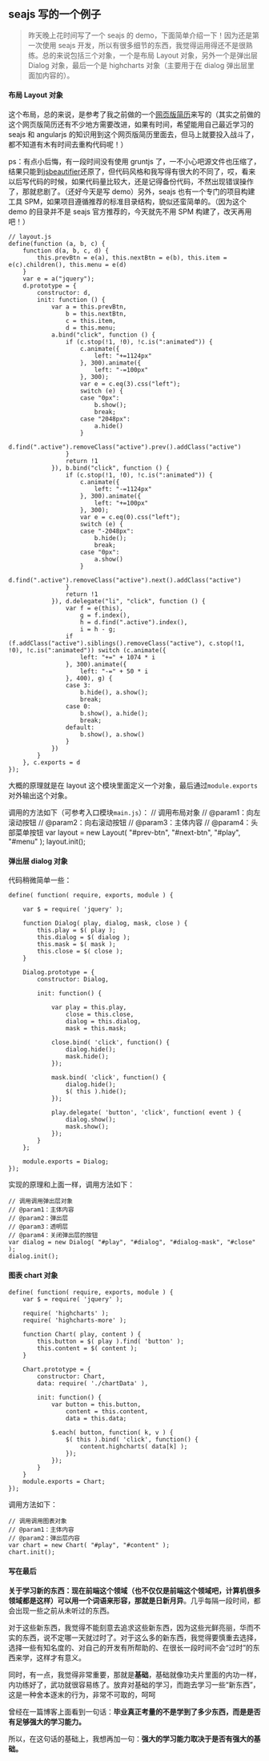## seajs 写的一个例子

> 昨天晚上花时间写了一个 seajs 的 demo，下面简单介绍一下！因为还是第一次使用 seajs 开发，所以有很多细节的东西，我觉得运用得还不是很熟练。总的来说包括三个对象，一个是布局 Layout 对象，另外一个是弹出层 Dialog 对象，最后一个是 highcharts 对象（主要用于在 dialog 弹出层里面加内容的）。

#### 布局 Layout 对象

这个布局，总的来说，是参考了我之前做的一个[网页版简历](http://yzh.ap01.aws.af.cm/)来写的（其实之前做的这个网页版简历还有不少地方需要改进，如果有时间，希望能用自己最近学习的 seajs 和 angularjs 的知识用到这个网页版简历里面去，但马上就要投入战斗了，都不知道有木有时间去重构代码呢！）

ps：有点小后悔，有一段时间没有使用 gruntjs 了，一不小心吧源文件也压缩了，结果只能到[jsbeautifier](http://jsbeautifier.org/)还原了，但代码风格和我写得有很大的不同了，哎，看来以后写代码的时候，如果代码量比较大，还是记得备份代码，不然出现错误操作了，那就悲剧了。（还好今天是写 demo）另外，seajs 也有一个专门的项目构建工具 SPM，如果项目遵循推荐的标准目录结构，貌似还蛮简单的。（因为这个 demo 的目录并不是 seajs 官方推荐的，今天就先不用 SPM 构建了，改天再用吧！）

    // layout.js
    define(function (a, b, c) {
        function d(a, b, c, d) {
            this.prevBtn = e(a), this.nextBtn = e(b), this.item = e(c).children(), this.menu = e(d)
        }
        var e = a("jquery");
        d.prototype = {
            constructor: d,
            init: function () {
                var a = this.prevBtn,
                    b = this.nextBtn,
                    c = this.item,
                    d = this.menu;
                a.bind("click", function () {
                    if (c.stop(!1, !0), !c.is(":animated")) {
                        c.animate({
                            left: "+=1124px"
                        }, 300).animate({
                            left: "-=100px"
                        }, 300);
                        var e = c.eq(3).css("left");
                        switch (e) {
                        case "0px":
                            b.show();
                            break;
                        case "2048px":
                            a.hide()
                        }
                        d.find(".active").removeClass("active").prev().addClass("active")
                    }
                    return !1
                }), b.bind("click", function () {
                    if (c.stop(!1, !0), !c.is(":animated")) {
                        c.animate({
                            left: "-=1124px"
                        }, 300).animate({
                            left: "+=100px"
                        }, 300);
                        var e = c.eq(0).css("left");
                        switch (e) {
                        case "-2048px":
                            b.hide();
                            break;
                        case "0px":
                            a.show()
                        }
                        d.find(".active").removeClass("active").next().addClass("active")
                    }
                    return !1
                }), d.delegate("li", "click", function () {
                    var f = e(this),
                        g = f.index(),
                        h = d.find(".active").index(),
                        i = h - g;
                    if (f.addClass("active").siblings().removeClass("active"), c.stop(!1, !0), !c.is(":animated")) switch (c.animate({
                        left: "+=" + 1074 * i
                    }, 300).animate({
                        left: "-=" + 50 * i
                    }, 400), g) {
                    case 3:
                        b.hide(), a.show();
                        break;
                    case 0:
                        b.show(), a.hide();
                        break;
                    default:
                        b.show(), a.show()
                    }
                })
            }
        }, c.exports = d
    });

大概的原理就是在 layout 这个模块里面定义一个对象，最后通过`module.exports`对外输出这个对象。

调用的方法如下（可参考入口模块`main.js`）： // 调用布局对象 // @param1：向左滚动按钮 // @param2：向右滚动按钮 // @param3：主体内容 // @param4：头部菜单按钮 var layout = new Layout( "#prev-btn", "#next-btn", "#play", "#menu" ); layout.init();

#### 弹出层 dialog 对象

代码稍微简单一些：

    define( function( require, exports, module ) {

    	var $ = require( 'jquery' );

    	function Dialog( play, dialog, mask, close ) {
    		this.play = $( play );
    		this.dialog = $( dialog );
    		this.mask = $( mask );
    		this.close = $( close );
    	}

    	Dialog.prototype = {
    		constructor: Dialog,

    		init: function() {

    			var play = this.play,
    				close = this.close,
    				dialog = this.dialog,
    				mask = this.mask;

    			close.bind( 'click', function() {
    				dialog.hide();
    				mask.hide();
    			});

    			mask.bind( 'click', function() {
    				dialog.hide();
    				$( this ).hide();
    			});

    			play.delegate( 'button', 'click', function( event ) {
    				dialog.show();
    				mask.show();
    			});
    		}
    	};

    	module.exports = Dialog;
    });

实现的原理和上面一样，调用方法如下：

    // 调用调用弹出层对象
    // @param1：主体内容
    // @param2：弹出层
    // @param3：透明层
    // @param4：关闭弹出层的按钮
    var dialog = new Dialog( "#play", "#dialog", "#dialog-mask", "#close" );
    dialog.init();

#### 图表 chart 对象

    define( function( require, exports, module ) {
    	var $ = require( 'jquery' );

    	require( 'highcharts' );
    	require( 'highcharts-more' );

    	function Chart( play, content ) {
    		this.button = $( play ).find( 'button' );
    		this.content = $( content );
    	}

    	Chart.prototype = {
    		constructor: Chart,
    		data: require( './chartData' ),

    		init: function() {
    			var button = this.button,
    				content = this.content,
    				data = this.data;

    			$.each( button, function( k, v ) {
    				$( this ).bind( 'click', function() {
    					content.highcharts( data[k] );
    				});
    			});
    		}
    	}
    	module.exports = Chart;
    });

调用方法如下：

    // 调用调用图表对象
    // @param1：主体内容
    // @param2：弹出层内容
    var chart = new Chart( "#play", "#content" );
    chart.init();

#### 写在最后

**关于学习新的东西：**现在前端这个领域（也不仅仅是前端这个领域吧，计算机很多领域都是这样）可以用一个词语来形容，那就是**日新月异**。几乎每隔一段时间，都会出现一些之前从未听过的东西。

对于这些新东西，我觉得不能刻意去追求这些新东西，因为这些光鲜亮丽，华而不实的东西，说不定哪一天就过时了。对于这么多的新东西，我觉得要慎重去选择，选择一些有知名度的、对自己的开发有所帮助的、在很长一段时间不会“过时”的东西来学，这样才有意义。

同时，有一点，我觉得非常重要，那就是**基础**，基础就像功夫片里面的内功一样，内功练好了，武功就很容易练了。放弃对基础的学习，而跑去学习一些“新东西”，这是一种舍本逐末的行为，非常不可取的，呵呵

曾经在一篇博客上面看到一句话：**毕业真正考量的不是学到了多少东西，而是是否有足够强大的学习能力。**

所以，在这句话的基础上，我想再加一句：**强大的学习能力取决于是否有强大的基础。**
